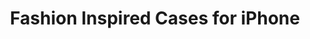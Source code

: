 ---
layout: project
permalink: /jame_technology__fashion_cases_iphone/
title: "Fashion Inspired Cases for iPhone"
client: "Jame Technology"
year: 2017-2018
sector: "Consumer electronics, mobile accessories"
link: "http://www.jamepda.com"
description: "Fashion-inspired protective iPhone cases for various target audiences."
brief: "Our client wanted a variety of trend-inspired fashion and rugged cases designed for the upcoming Apple iPhone."
solution: "These cases offer varying visual levels of ruggedness, catering to different target audiences, including urban professionals, sports enthusiasts, and military-style aficionados, providing them with a protective yet fashionable identity that resonates with their aesthetic preferences."
services:
- "design research"
- "ideation"
- "user-centered design"
- "3D CAD modeling"
- "photorealistic rendering"
- "design presentation"
main_image: "/assets/images/projects/jame_technology__fashion_cases_iphone/h_w_Fashion cases for iPhone.jpg"
images:
 - "/assets/images/projects/jame_technology__fashion_cases_iphone/p_w_Fashion cases for iPhone_01.jpg"
 - "/assets/images/projects/jame_technology__fashion_cases_iphone/p_w_Fashion cases for iPhone_02.jpg"
 - "/assets/images/projects/jame_technology__fashion_cases_iphone/p_w_Fashion cases for iPhone_03.jpg"
 - "/assets/images/projects/jame_technology__fashion_cases_iphone/p_w_Fashion cases for iPhone_04.jpg"
 - "/assets/images/projects/jame_technology__fashion_cases_iphone/p_w_Fashion cases for iPhone_05.jpg"
---
